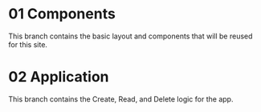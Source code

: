 # 01 Components #
This branch contains the basic layout and components that will be reused for this site.

# 02 Application #
This branch contains the Create, Read, and Delete logic for the app.
